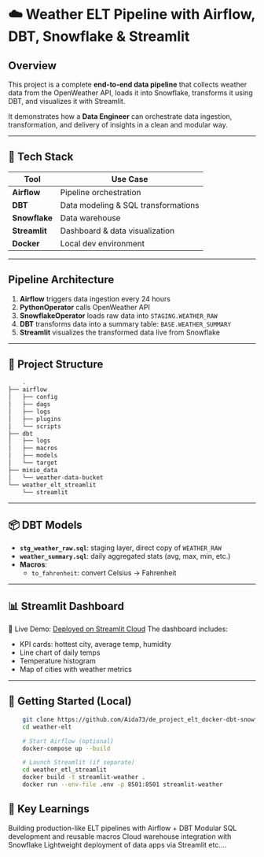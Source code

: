 # ☁️ Weather ELT Pipeline with Airflow, DBT, Snowflake & Streamlit

## Overview

This project is a complete **end-to-end data pipeline** that collects weather data from the OpenWeather API, loads it into Snowflake, transforms it using DBT, and visualizes it with Streamlit.

It demonstrates how a **Data Engineer** can orchestrate data ingestion, transformation, and delivery of insights in a clean and modular way.

---

## 🔧 Tech Stack

| Tool         | Use Case                            |
|--------------|-------------------------------------|
| **Airflow**  | Pipeline orchestration              |
| **DBT**      | Data modeling & SQL transformations |
| **Snowflake**| Data warehouse                      |
| **Streamlit**| Dashboard & data visualization      |
| **Docker**   | Local dev environment               |

---

## Pipeline Architecture

1. **Airflow** triggers data ingestion every 24 hours
2. **PythonOperator** calls OpenWeather API
3. **SnowflakeOperator** loads raw data into `STAGING.WEATHER_RAW`
4. **DBT** transforms data into a summary table: `BASE.WEATHER_SUMMARY`
5. **Streamlit** visualizes the transformed data live from Snowflake

---

## 📂 Project Structure

```bash
    .
├── airflow
│   ├── config
│   ├── dags
│   ├── logs
│   ├── plugins
│   └── scripts
├── dbt
│   ├── logs
│   ├── macros
│   ├── models
│   └── target
├── minio_data
│   └── weather-data-bucket
└── weather_elt_streamlit
    └── streamlit
```

---

## 📦 DBT Models

- **`stg_weather_raw.sql`**: staging layer, direct copy of `WEATHER_RAW`
- **`weather_summary.sql`**: daily aggregated stats (avg, max, min, etc.)
- **Macros**:
  - `to_fahrenheit`: convert Celsius → Fahrenheit

---

## 📊 Streamlit Dashboard

🔗 Live Demo: [Deployed on Streamlit Cloud](https://deprojecteltdocker-dbt-app-mas27v2zwyyynk9jyry2nj.streamlit.app)
The dashboard includes:
- KPI cards: hottest city, average temp, humidity
- Line chart of daily temps
- Temperature histogram
- Map of cities with weather metrics

---

## 🚀 Getting Started (Local)

```bash
    git clone https://github.com/Aida73/de_project_elt_docker-dbt-snowflake.git
    cd weather-elt

    # Start Airflow (optional)
    docker-compose up --build

    # Launch Streamlit (if separate)
    cd weather_etl_streamlit
    docker build -t streamlit-weather .
    docker run --env-file .env -p 8501:8501 streamlit-weather
```

## 📌 Key Learnings

Building production-like ELT pipelines with Airflow + DBT
Modular SQL development and reusable macros
Cloud warehouse integration with Snowflake
Lightweight deployment of data apps via Streamlit
etc....
